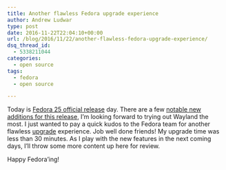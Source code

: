 ```yaml
---
title: Another flawless Fedora upgrade experience
author: Andrew Ludwar
type: post
date: 2016-11-22T22:04:10+00:00
url: /blog/2016/11/22/another-flawless-fedora-upgrade-experience/
dsq_thread_id:
  - 5338211044
categories:
  - open source
tags:
  - fedora
  - open source

---
```

Today is [Fedora 25 official release][1] day. There are a few [notable new additions for this release][2], I&#8217;m looking forward to trying out Wayland the most. I just wanted to pay a quick kudos to the Fedora team for another flawless [upgrade][3] experience. Job well done friends! My upgrade time was less than 30 minutes. As I play with the new features in the next coming days, I&#8217;ll throw some more content up here for review.

Happy Fedora&#8217;ing!

 [1]: https://fedoramagazine.org/fedora-25-released/
 [2]: https://fedoramagazine.org/whats-new-fedora-25-workstation/
 [3]: https://fedoramagazine.org/upgrading-fedora-24-fedora-25/